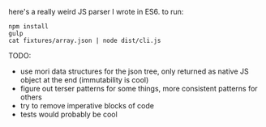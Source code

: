here's a really weird JS parser I wrote in ES6. to run:

```
npm install
gulp
cat fixtures/array.json | node dist/cli.js
```

TODO:

* use mori data structures for the json tree, only returned as native JS object at the end (immutability is cool)
* figure out terser patterns for some things, more consistent patterns for others
* try to remove imperative blocks of code
* tests would probably be cool
